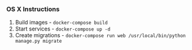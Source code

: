 ### OS X Instructions
1. Build images - `docker-compose build`
2. Start services - `docker-compose up -d`
3. Create migrations - `docker-compose run web /usr/local/bin/python manage.py migrate`